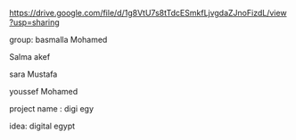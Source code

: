 https://drive.google.com/file/d/1g8VtU7s8tTdcESmkfLjvgdaZJnoFizdL/view?usp=sharing

group: 
basmalla Mohamed 

Salma akef 

sara Mustafa 

youssef Mohamed 

project name : digi egy

idea: digital egypt
